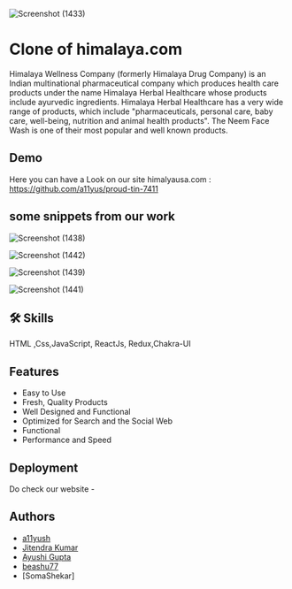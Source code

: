  ![Screenshot (1433)](https://user-images.githubusercontent.com/101566272/187063976-df4a5fae-1560-4830-a4f2-4250e3acf6d8.png)



# Clone of himalaya.com
Himalaya Wellness Company (formerly Himalaya Drug Company) is an Indian multinational pharmaceutical company which produces health care products under the name Himalaya Herbal Healthcare whose products include ayurvedic ingredients. Himalaya Herbal Healthcare has a very wide range of products, which include "pharmaceuticals, personal care, baby care, well-being, nutrition and animal health products". The Neem Face Wash is one of their most popular and well known products.

## Demo

Here you can have a Look on our site himalyausa.com :
https://github.com/a11yus/proud-tin-7411


## some snippets from our work

![Screenshot (1438)](https://user-images.githubusercontent.com/101566272/187064927-a4e19675-51c3-4e5b-a57a-dcce2351d290.png)

![Screenshot (1442)](https://user-images.githubusercontent.com/101566272/187065004-9bf6c241-b82f-4eba-953a-8810320b1c4d.png)


![Screenshot (1439)](https://user-images.githubusercontent.com/101566272/187064948-88b32648-589a-4971-9aa0-4a40db238ca8.png)

![Screenshot (1441)](https://user-images.githubusercontent.com/101566272/187064957-6ee039e7-706d-4b0c-9006-10e0745d5b37.png)


## 🛠 Skills
HTML ,Css,JavaScript, ReactJs, Redux,Chakra-UI


## Features

- Easy to Use
- Fresh, Quality Products
- Well Designed and Functional
- Optimized for Search and the Social Web
- Functional
- Performance and Speed

## Deployment
Do check our website -


## Authors
 - [a11yush](https://github.com/a11yush)
- [Jitendra Kumar](https://github.com/sharmacs88)
- [Ayushi Gupta](https://github.com/Ayushi0516)
- [beashu77](https://github.com/beashu77)
- [SomaShekar]
